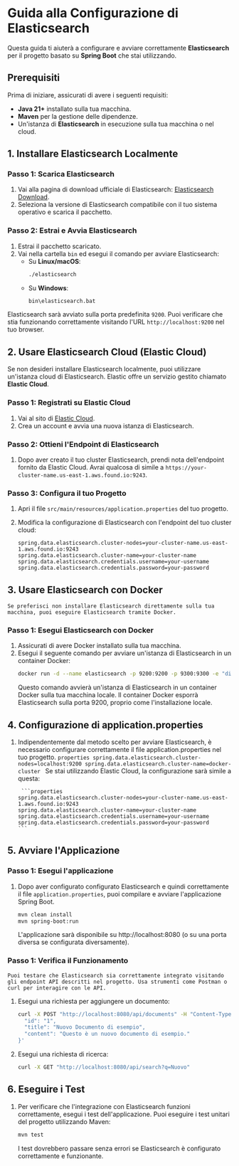 # Guida alla Configurazione di Elasticsearch

Questa guida ti aiuterà a configurare e avviare correttamente **Elasticsearch** per il progetto basato su **Spring Boot** che stai utilizzando.

## Prerequisiti

Prima di iniziare, assicurati di avere i seguenti requisiti:

- **Java 21+** installato sulla tua macchina.
- **Maven** per la gestione delle dipendenze.
- Un'istanza di **Elasticsearch** in esecuzione sulla tua macchina o nel cloud.

## 1. Installare Elasticsearch Localmente

### Passo 1: Scarica Elasticsearch
1. Vai alla pagina di download ufficiale di Elasticsearch: [Elasticsearch Download](https://www.elastic.co/downloads/elasticsearch).
2. Seleziona la versione di Elasticsearch compatibile con il tuo sistema operativo e scarica il pacchetto.

### Passo 2: Estrai e Avvia Elasticsearch
1. Estrai il pacchetto scaricato.
2. Vai nella cartella `bin` ed esegui il comando per avviare Elasticsearch:
    - Su **Linux/macOS**:
      ```bash
      ./elasticsearch
      ```
    - Su **Windows**:
      ```bash
      bin\elasticsearch.bat
      ```

Elasticsearch sarà avviato sulla porta predefinita `9200`. Puoi verificare che stia funzionando correttamente visitando l'URL `http://localhost:9200` nel tuo browser.

## 2. Usare Elasticsearch Cloud (Elastic Cloud)

Se non desideri installare Elasticsearch localmente, puoi utilizzare un'istanza cloud di Elasticsearch. Elastic offre un servizio gestito chiamato **Elastic Cloud**.

### Passo 1: Registrati su Elastic Cloud
1. Vai al sito di [Elastic Cloud](https://cloud.elastic.co).
2. Crea un account e avvia una nuova istanza di Elasticsearch.

### Passo 2: Ottieni l'Endpoint di Elasticsearch
1. Dopo aver creato il tuo cluster Elasticsearch, prendi nota dell'endpoint fornito da Elastic Cloud. Avrai qualcosa di simile a `https://your-cluster-name.us-east-1.aws.found.io:9243`.

### Passo 3: Configura il tuo Progetto
1. Apri il file `src/main/resources/application.properties` del tuo progetto.

2. Modifica la configurazione di Elasticsearch con l'endpoint del tuo cluster cloud:
   ```properties
   spring.data.elasticsearch.cluster-nodes=your-cluster-name.us-east-1.aws.found.io:9243
   spring.data.elasticsearch.cluster-name=your-cluster-name
   spring.data.elasticsearch.credentials.username=your-username
   spring.data.elasticsearch.credentials.password=your-password
   ```

## 3. Usare Elasticsearch con Docker
    Se preferisci non installare Elasticsearch direttamente sulla tua macchina, puoi eseguire Elasticsearch tramite Docker.
### Passo 1: Esegui Elasticsearch con Docker
1. Assicurati di avere Docker installato sulla tua macchina.
2. Esegui il seguente comando per avviare un'istanza di Elasticsearch in un container Docker:
    ```bash
    docker run -d --name elasticsearch -p 9200:9200 -p 9300:9300 -e "discovery.type=single-node" docker.elastic.co/elasticsearch/elasticsearch:7.15.1
    ```
    Questo comando avvierà un'istanza di Elasticsearch in un container Docker sulla tua macchina locale.
    Il container Docker esporrà Elasticsearch sulla porta 9200, proprio come l'installazione locale.

## 4. Configurazione di application.properties
1. Indipendentemente dal metodo scelto per avviare Elasticsearch, è necessario configurare correttamente il file application.properties nel tuo progetto.
       ```properties
       spring.data.elasticsearch.cluster-nodes=localhost:9200
       spring.data.elasticsearch.cluster-name=docker-cluster
       ```
       Se stai utilizzando Elastic Cloud, la configurazione sarà simile a questa:

        ```properties
       spring.data.elasticsearch.cluster-nodes=your-cluster-name.us-east-1.aws.found.io:9243
       spring.data.elasticsearch.cluster-name=your-cluster-name
       spring.data.elasticsearch.credentials.username=your-username
       spring.data.elasticsearch.credentials.password=your-password
       ```
## 5. Avviare l'Applicazione
### Passo 1: Esegui l'applicazione
1. Dopo aver configurato configurato Elasticsearch e quindi correttamente il file `application.properties`, puoi compilare e avviare l'applicazione Spring Boot.
    ```bash
    mvn clean install
    mvn spring-boot:run
    ```
   L'applicazione sarà disponibile su http://localhost:8080 (o su una porta diversa se configurata diversamente).
### Passo 1: Verifica il Funzionamento
    Puoi testare che Elasticsearch sia correttamente integrato visitando gli endpoint API descritti nel progetto. Usa strumenti come Postman o curl per interagire con le API.
1. Esegui una richiesta per aggiungere un documento:
    ```bash
    curl -X POST "http://localhost:8080/api/documents" -H "Content-Type: application/json" -d '{
      "id": "1",
      "title": "Nuovo Documento di esempio",
      "content": "Questo è un nuovo documento di esempio."
    }'
    ```
2. Esegui una richiesta di ricerca:
    ```bash
    curl -X GET "http://localhost:8080/api/search?q=Nuovo"
    ```
## 6. Eseguire i Test
1. Per verificare che l'integrazione con Elasticsearch funzioni correttamente, esegui i test dell'applicazione.
   Puoi eseguire i test unitari del progetto utilizzando Maven:
    ```bash
    mvn test
    ```
   I test dovrebbero passare senza errori se Elasticsearch è configurato correttamente e funzionante.